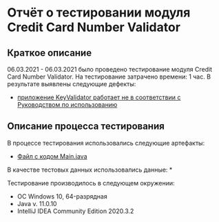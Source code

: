 # **Отчёт о тестировании модуля Credit Card Number Validator**
## **Краткое описание**
06.03.2021 - 06.03.2021 было проведено тестирование модуля Credit Card Number Validator. На тестирование затрачено времени: 1 час. В результате выявлены следующие дефекты:
* [приложение KeyValidator работает не в соответствии с Руководством по использованию](https://github.com/AlexeyVFrolov/Java-1.1/issues/1)

## **Описание процесса тестирования**
В процессе тестирования использовались следующие артефакты: 
* [Файл с кодом Main.java]()

В качестве тестовых данных использовались данные:
* 



Тестирование производилось в следующем окружении:
* ОС Windows 10, 64-разрядная
* Java v. 11.0.10
* IntelliJ IDEA Community Edition 2020.3.2
